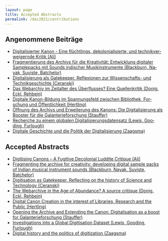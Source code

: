 ```yaml
---
layout: page
title: Accepted Abstracts
permalink: /dac2021/contributions
---
```


<div class="language-container">
<section lang="de" markdown="1">

# Angenommene Beiträge

* [Digitalisierter Kanon - Eine flüchtlings, dekolonialisierte, und technikverweigernde Kritik (Ali)](ali)
* [Fragmentierung des Archivs für die Kreativität: Entwicklung digitaler Samplepacks mit Sounds indischer Musikinstrumente (Blackburn, Nayak, Suviste, Batchelor)](blackburn-nayak-suviste-batchelor)
* [Digitalisierung als Gatekeeper. Reflexionen zur Wissenschafts- und Technikgeschichte (Ceranski)](ceranski)
* [Das Webarchiv im Zeitalter des Überflusses? Eine Quellenkritik (Donig, Eckl, Rehbein)](donig-eckl-rehbein)
* [Digitale Kanon-Bildung im Spannungsfeld zwischen Bibliothek, Forschung und Öffentlichkeit (Hertling)](hertling)
* [Öffnung des Archivs und Erweiterung des Kanons: Die Digitalisierung als Booster für die Galanterieforschung (Stauffer)](stauffer)
* [Recherche zu einem globalen Digitalisierungsdatensatz (Lewis, Gooding, Furlough)](lewis-gooding-furlough)
* [Digitale Geschichte und die Politik der Digitalisierung (Zaagsma)](zaagsma)

</section>
<section lang="en" markdown="1">

# Accepted Abstracts

* [Digitising Canons – A Fugitive Decolonial Luddite Critique (Ali)](ali)
* [Fragmenting the archive for creativity: developing digital sample packs of Indian musical instrument sounds (Blackburn, Nayak, Suviste, Batchelor)](blackburn-nayak-suviste-batchelor)
* [Digitisation as Gatekeeper. Reflecting on the history of Science and Technology (Ceranski)](ceranski)
* [The Webarchive in the Age of Abundance? A source critique (Donig, Eckl, Rehbein)](donig-eckl-rehbein)
* [Digital Canon Creation in the interest of Libraries, Research and the Public (Hertling)](hertling)
* [Opening the Archive and Extending the Canon: Digitalisation as a boost for Galanterieforschung (Stauffer)](stauffer)
* [Investigations into a Global Digitisation Dataset (Lewis, Gooding, Furlough)](lewis-gooding-furlough)
* [Digital history and the politics of digitization (Zaagsma)](zaagsma)

</section>
</div>
